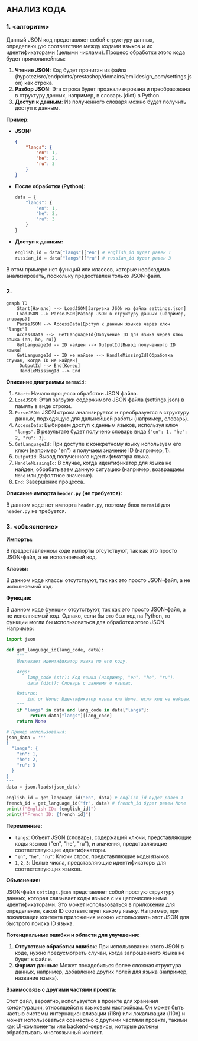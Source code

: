 ## АНАЛИЗ КОДА

### 1. <алгоритм>

Данный JSON код представляет собой структуру данных, определяющую соответствие между кодами языков и их идентификаторами (целыми числами). Процесс обработки этого кода будет прямолинейным:

1.  **Чтение JSON**: Код будет прочитан из файла (hypotez/src/endpoints/prestashop/domains/emildesign_com/settings.json) как строка.
2.  **Разбор JSON**: Эта строка будет проанализирована и преобразована в структуру данных, например, в словарь (dict) в Python.
3.  **Доступ к данным**: Из полученного словаря можно будет получить доступ к данным.

**Пример:**

*   **JSON:**
    ```json
    {
        "langs": {
            "en": 1,
            "he": 2,
            "ru": 3
        }
    }
    ```

*   **После обработки (Python):**
    ```python
    data = {
        "langs": {
            "en": 1,
            "he": 2,
            "ru": 3
        }
    }
    ```

*   **Доступ к данным:**
    ```python
    english_id = data["langs"]["en"] # english_id будет равен 1
    russian_id = data["langs"]["ru"] # russian_id будет равен 3
    ```

В этом примере нет функций или классов, которые необходимо анализировать, поскольку предоставлен только JSON-файл.

### 2. <mermaid>

```mermaid
graph TD
    Start[Начало] --> LoadJSON[Загрузка JSON из файла settings.json]
    LoadJSON --> ParseJSON[Разбор JSON в структуру данных (например, словарь)]
    ParseJSON --> AccessData[Доступ к данным языков через ключ "langs"]
    AccessData -->  GetLanguageId{Получение ID для языка через ключ языка (en, he, ru)}
    GetLanguageId -- ID найден --> OutputId[Вывод полученного ID языка]
    GetLanguageId -- ID не найден --> HandleMissingId[Обработка случая, когда ID не найден]
     OutputId --> End[Конец]
     HandleMissingId --> End
```

**Описание диаграммы `mermaid`:**

1.  `Start`: Начало процесса обработки JSON файла.
2.  `LoadJSON`: Этап загрузки содержимого JSON файла (settings.json) в память в виде строки.
3.  `ParseJSON`: JSON строка анализируется и преобразуется в структуру данных, подходящую для дальнейшей работы (например, словарь).
4.  `AccessData`: Выбираем доступ к данным языков, используя ключ `"langs"`. В результате будет получено словарь вида `{"en": 1, "he": 2, "ru": 3}`.
5.   `GetLanguageId`: При доступе к конкретному языку используем его ключ (например "en") и получаем значение ID (например, 1).
6.   `OutputId`: Вывод полученного идентификатора языка.
7.  `HandleMissingId`:  В случае, когда идентификатор для языка не найден, обрабатываем данную ситуацию (например, возвращаем `None` или дефолтное значение).
8.  `End`: Завершение процесса.

**Описание импорта `header.py` (не требуется):**

В данном коде нет импорта `header.py`, поэтому блок `mermaid` для `header.py` не требуется.

### 3. <объяснение>

**Импорты:**

В предоставленном коде импорты отсутствуют, так как это просто JSON-файл, а не исполняемый код.

**Классы:**

В данном коде классы отсутствуют, так как это просто JSON-файл, а не исполняемый код.

**Функции:**

В данном коде функции отсутствуют, так как это просто JSON-файл, а не исполняемый код. Однако, если бы это был код на Python, то функции могли бы использоваться для обработки этого JSON. Например:

```python
import json

def get_language_id(lang_code, data):
    """
    Извлекает идентификатор языка по его коду.

    Args:
        lang_code (str): Код языка (например, "en", "he", "ru").
        data (dict): Словарь с данными о языках.

    Returns:
        int or None: Идентификатор языка или None, если код не найден.
    """
    if "langs" in data and lang_code in data["langs"]:
         return data["langs"][lang_code]
    return None

# Пример использования:
json_data = '''
{
  "langs": {
    "en": 1,
    "he": 2,
    "ru": 3
  }
}
'''
data = json.loads(json_data)

english_id = get_language_id("en", data) # english_id будет равен 1
french_id = get_language_id("fr", data) # french_id будет равен None
print(f"English ID: {english_id}")
print(f"French ID: {french_id}")
```
**Переменные:**

*   `langs`: Объект JSON (словарь), содержащий ключи, представляющие коды языков ("en", "he", "ru"), и значения, представляющие соответствующие идентификаторы.
*   `"en"`, `"he"`, `"ru"`: Ключи строк, представляющие коды языков.
*    `1`, `2`, `3`: Целые числа, представляющие идентификаторы для соответствующих языков.

**Объяснения:**

JSON-файл `settings.json` представляет собой простую структуру данных, которая связывает коды языков с их целочисленными идентификаторами. Это может использоваться в приложении для определения, какой ID соответствует какому языку. Например, при локализации контента приложения можно использовать этот JSON для быстрого поиска ID языка.

**Потенциальные ошибки и области для улучшения:**

1.  **Отсутствие обработки ошибок**: При использовании этого JSON в коде, нужно предусмотреть случаи, когда запрошенного языка не будет в файле.
2.  **Формат данных**: Может понадобиться более сложная структура данных, например, добавление других полей для языка (например, название языка).

**Взаимосвязь с другими частями проекта:**

Этот файл, вероятно, используется в проекте для хранения конфигурации, относящейся к языковым настройкам. Он может быть частью системы интернационализации (i18n) или локализации (l10n) и может использоваться совместно с другими частями проекта, такими как UI-компоненты или backend-сервисы, которые должны обрабатывать многоязычный контент.